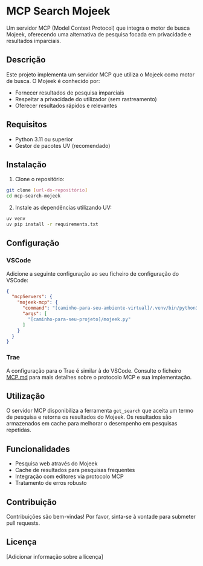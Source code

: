 # MCP Search Mojeek

Um servidor MCP (Model Context Protocol) que integra o motor de busca Mojeek, oferecendo uma alternativa de pesquisa focada em privacidade e resultados imparciais.

## Descrição

Este projeto implementa um servidor MCP que utiliza o Mojeek como motor de busca. O Mojeek é conhecido por:
- Fornecer resultados de pesquisa imparciais
- Respeitar a privacidade do utilizador (sem rastreamento)
- Oferecer resultados rápidos e relevantes

## Requisitos

- Python 3.11 ou superior
- Gestor de pacotes UV (recomendado)

## Instalação

1. Clone o repositório:
```bash
git clone [url-do-repositório]
cd mcp-search-mojeek
```

2. Instale as dependências utilizando UV:
```bash
uv venv
uv pip install -r requirements.txt
```

## Configuração

### VSCode
Adicione a seguinte configuração ao seu ficheiro de configuração do VSCode:

```json
{
  "mcpServers": {
    "mojeek-mcp": {
      "command": "[caminho-para-seu-ambiente-virtual]/.venv/bin/python3",
      "args": [
        "[caminho-para-seu-projeto]/mojeek.py"
      ]
    }
  }
}
```

### Trae
A configuração para o Trae é similar à do VSCode. Consulte o ficheiro [MCP.md](MCP.md) para mais detalhes sobre o protocolo MCP e sua implementação.

## Utilização

O servidor MCP disponibiliza a ferramenta `get_search` que aceita um termo de pesquisa e retorna os resultados do Mojeek. Os resultados são armazenados em cache para melhorar o desempenho em pesquisas repetidas.

## Funcionalidades

- Pesquisa web através do Mojeek
- Cache de resultados para pesquisas frequentes
- Integração com editores via protocolo MCP
- Tratamento de erros robusto

## Contribuição

Contribuições são bem-vindas! Por favor, sinta-se à vontade para submeter pull requests.

## Licença

[Adicionar informação sobre a licença]
